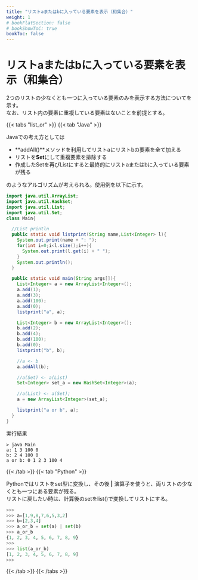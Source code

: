 ```yaml
---
title: "リストaまたはbに入っている要素を表示（和集合）"
weight: 1
# bookFlatSection: false
# bookShowToC: true
bookToc: false
---
```


# リストaまたはbに入っている要素を表示（和集合）

2つのリストの少なくとも一つに入っている要素のみを表示する方法についてを示す。  
なお、リスト内の要素に重複している要素はないことを前提とする。  

{{< tabs "list_or" >}}
{{< tab "Java" >}}

Javaでの考え方としては

- **addAll()**メソッドを利用してリストaにリストbの要素を全て加える
- リストを**Set**にして重複要素を排除する
- 作成したSetを再びListにすると最終的にリストaまたはbに入っている要素が残る

のようなアルゴリズムが考えられる。使用例を以下に示す。  

```java
import java.util.ArrayList;
import java.util.HashSet;
import java.util.List;
import java.util.Set;
class Main{

  //List println
  public static void listprint(String name,List<Integer> l){
    System.out.print(name + ": ");
    for(int i=0;i<l.size();i++){
      System.out.print(l.get(i) + " ");
    }
    System.out.println();
  }

  public static void main(String args[]){
    List<Integer> a = new ArrayList<Integer>();
    a.add(1);
    a.add(3);
    a.add(100);
    a.add(0);
    listprint("a", a);

    List<Integer> b = new ArrayList<Integer>();
    b.add(2);
    b.add(4);
    b.add(100);
    b.add(0);
    listprint("b", b);

    //a <- b
    a.addAll(b);

    //a(Set) <- a(List)
    Set<Integer> set_a = new HashSet<Integer>(a);

    //a(List) <- a(Set);
    a = new ArrayList<Integer>(set_a);

    listprint("a or b", a);
  }
}
```

実行結果
```
> java Main
a: 1 3 100 0 
b: 2 4 100 0 
a or b: 0 1 2 3 100 4 
```

{{< /tab >}}
{{< tab "Python" >}}

Pythonではリストをset型に変換し、その後 **|** 演算子を使うと、両リストの少なくとも一つにある要素が残る。  
リストに戻したい時は、計算後のsetをlist()で変換してリストにする。

```python
>>> 
>>> a=[1,9,8,7,6,5,3,2]
>>> b=[2,3,4]
>>> a_or_b = set(a) | set(b)
>>> a_or_b
{1, 2, 3, 4, 5, 6, 7, 8, 9}
>>> 
>>> list(a_or_b)
[1, 2, 3, 4, 5, 6, 7, 8, 9]
>>>
```

{{< /tab >}}
{{< /tabs >}}


